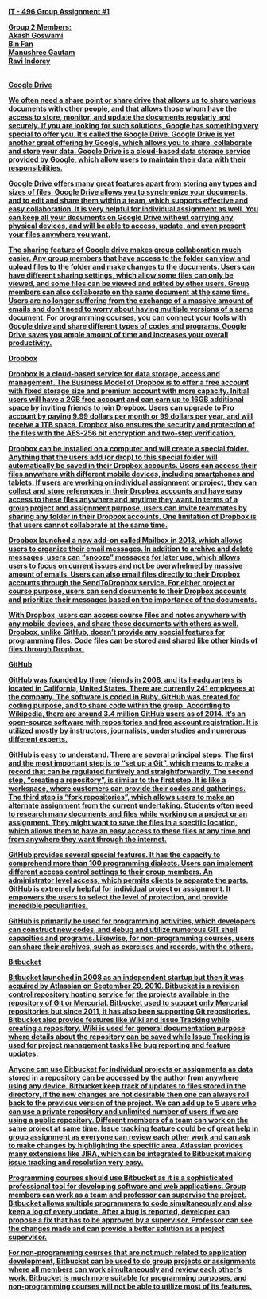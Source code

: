 <b><u>IT - 496 Group Assignment #1

<b>Group 2 Members:</b><br>
Akash Goswami<br>
Bin Fan<br>
Manushree Gautam<br>
Ravi Indorey<br><br>

<b>Google Drive

We often need a share point or share drive that allows us to share various documents with other people, and that allows those whom have the access to store, monitor, and update the documents regularly and securely. If you are looking for such solutions, Google has something very special to offer you. It’s called the Google Drive. Google Drive is yet another great offering by Google, which allows you to share, collaborate and store your data. Google Drive is a cloud-based data storage service provided by Google, which allow users to maintain their data with their responsibilities.

Google Drive offers many great features apart from storing any types and sizes of files. Google Drive allows you to synchronize your documents, and to edit and share them within a team, which supports effective and easy collaboration. It is very helpful for individual assignment as well. You can keep all your documents on Google Drive without carrying any physical devices, and will be able to access, update, and even present your files anywhere you want.

The sharing feature of Google drive makes group collaboration much easier. Any group members that have access to the folder can view and upload files to the folder and make changes to the documents. Users can have different sharing settings, which allow some files can only be viewed, and some files can be viewed and edited by other users. Group members can also collaborate on the same document at the same time. Users are no longer suffering from the exchange of a massive amount of emails and don’t need to worry about having multiple versions of a same document. For programming courses, you can connect your tools with Google drive and share different types of codes and programs. Google Drive saves you ample amount of time and increases your overall productivity.

<b>Dropbox

Dropbox is a cloud-based service for data storage, access and management. The Business Model of Dropbox is to offer a free account with fixed storage size and premium account with more capacity. Initial users will have a 2GB free account and can earn up to 16GB additional space by inviting friends to join Dropbox. Users can upgrade to Pro account by paying 9.99 dollars per month or 99 dollars per year, and will receive a 1TB space. Dropbox also ensures the security and protection of the files with the AES-256 bit encryption and two-step verification.

Dropbox can be installed on a computer and will create a special folder. Anything that the users add (or drop) to this special folder will automatically be saved in their Dropbox accounts. Users can access their files anywhere with different mobile devices, including smartphones and tablets. If users are working on individual assignment or project, they can collect and store references in their Dropbox accounts and have easy access to these files anywhere and anytime they want. In terms of a group project and assignment purpose, users can invite teammates by sharing any folder in their Dropbox accounts. One limitation of Dropbox is that users cannot collaborate at the same time.

Dropbox launched a new add-on called Mailbox in 2013, which allows users to organize their email messages. In addition to archive and delete messages, users can “snooze” messages for later use, which allows users to focus on current issues and not be overwhelmed by massive amount of emails. Users can also email files directly to their Dropbox accounts through the SendToDropbox service. For either project or course purpose, users can send documents to their Dropbox accounts and prioritize their messages based on the importance of the documents.

With Dropbox, users can access course files and notes anywhere with any mobile devices, and share these documents with others as well. Dropbox, unlike GitHub, doesn’t provide any special features for programming files. Code files can be stored and shared like other kinds of files through Dropbox.

<b>GitHub

GitHub was founded by three friends in 2008, and its headquarters is located in California, United States. There are currently 241 employees at the company. The software is coded in Ruby. GitHub was created for coding purpose, and to share code within the group. According to Wikipedia, there are around 3.4 million GitHub users as of 2014. It’s an open-source software with repositories and free account registration. It is utilized mostly by instructors, journalists, understudies and numerous different experts.

GitHub is easy to understand. There are several principal steps. The first and the most important step is to “set up a Git”, which means to make a record that can be regulated furtively and straightforwardly. The second step, “creating a repository”, is similar to the first step. It is like a workspace, where customers can provide their codes and gatherings. The third step is “fork repositories”, which allows users to make an alternate assignment from the current undertaking. Students often need to research many documents and files while working on a project or an assignment. They might want to save the files in a specific location, which allows them to have an easy access to these files at any time and from anywhere they want through the internet.

GitHub provides several special features. It has the capacity to comprehend more than 100 programming dialects. Users can implement different access control settings to their group members. An administrator level access, which permits clients to separate the parts. GitHub is extremely helpful for individual project or assignment. It empowers the users to select the level of protection, and provide incredible peculiarities.

GitHub is primarily be used for programming activities, which developers can construct new codes, and debug and utilize numerous GIT shell capacities and programs. Likewise, for non-programming courses, users can share their archives, such as exercises and records, with the others.

<b>Bitbucket

Bitbucket launched in 2008 as an independent startup but then it was acquired by Atlassian on September 29, 2010. Bitbucket is a revision control repository hosting service for the projects available in the repository of Git or Mercurial. Bitbucket used to support only Mercurial repositories but since 2011, it has also been supporting Git repositories.
Bitbucket also provide features like Wiki and Issue Tracking while creating a repository. Wiki is used for general documentation purpose where details about the repository can be saved while Issue Tracking is used for project management tasks like bug reporting and feature updates.

Anyone can use Bitbucket for individual projects or assignments as data stored in a repository can be accessed by the author from anywhere using any device. Bitbucket keep track of updates to files stored in the directory, if the new changes are not desirable then one can always roll back to the previous version of the project. We can add up to 5 users who can use a private repository and unlimited number of users if we are using a public repository. Different members of a team can work on the same project at same time. Issue tracking feature could be of great help in group assignment as everyone can review each other work and can ask to make changes by highlighting the specific area. Atlassian provides many extensions like JIRA, which can be integrated to Bitbucket making issue tracking and resolution very easy.

Programming courses should use Bitbucket as it is a sophisticated professional tool for developing software and web applications. Group members can work as a team and professor can supervise the project. Bitbucket allows multiple programmers to code simultaneously and also keep a log of every update. After a bug is reported, developer can propose a fix that has to be approved by a supervisor. Professor can see the changes made and can provide a better solution as a project supervisor.

For non-programming courses that are not much related to application development, Bitbucket can be used to do group projects or assignments where all members can work simultaneously and review each other’s work. Bitbucket is much more suitable for programming purposes, and non-programming courses will not be able to utilize most of its features.
